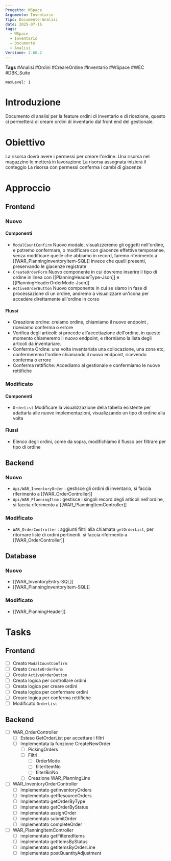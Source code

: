 ```yaml
---
Progetto: WSpace
Argomento: Inventario
Tipo: Documento-Analisi
date: 2025-07-16
tags:
  - WSpace
  - Inventario
  - Documento
  - Analisi
Versione: 2.60.2
---
```

**Tags**
#Analisi  #Ordini #CreareOrdine #Inventario #WSpace #WEC #DBK_Suite 

```toc
maxLevel: 1

```

# Introduzione

Documento di analisi per la feature ordini di inventario e di ricezione, questo ci permetterà di creare ordini di inventario dal front end del gestionale. 




# Obiettivo

La risorsa dovrà avere i permessi per creare l'ordine. 
Una risorsa nel magazzino lo metterà in lavorazione 
La risorsa assegnata inizierà il conteggio 
La risorsa con permessi conferma i cambi di giacenze 

# Approccio

## Frontend

### Nuovo

#### Componenti
- `ModalCountConfirm` Nuovo modale, visualizzeremo gli oggetti nell'ordine, e potremo confermare, o modificare con giacenze effettive temporanee, senza modificare quelle che abbiamo in record, faremo riferimento a [[WAR_PlanningInventoryItem-SQL]] invece che quelli presenti, preservando le giacenze registrate 
- `CreateOrderForm` Nuovo componente in cui dovremo inserire il tipo di ordine in linea con [[PlanningHeaderType-Json]] e [[PlanningHeaderOrderMode-Json]]
- `ActiveOrderButton` Nuovo componente in cui se siamo in fase di processazione di un ordine, andremo a visualizzare un'icona per accedere direttamente all'ordine in corso 

#### Flussi
- Creazione ordine: creiamo ordine, chiamiamo il nuovo endpoint , riceviamo conferma o errore 
- Verifica degli articoli: si procede all'accettazione dell'ordine, in questo momento chiameremo il nuovo endpoint, e ritorniamo la lista degli articoli da inventariare.
- Conferma Ordine: una volta inventariata una collocazione, una zona etc, confermeremo l'ordine chiamando il nuovo endpoint, ricevendo conferma o errore 
- Conferma rettifiche: Accediamo al gestionale e confermiamo le nuove rettifiche 


### Modificato

#### Componenti
- `OrderList` Modificare la visualizzazione della tabella esistente per adattarla alle nuove implementazioni, visualizzando un tipo di ordine alla volta 

#### Flussi
- Elenco degli ordini, come da sopra, modifichiamo il flusso per filtrare per tipo di ordine 



## Backend

### Nuovo
- `Api/WAR_InventoryOrder` : gestisce gli ordini di inventario, si faccia riferimento a [[WAR_OrderController]]
-  `Api/WAR_PlanningItem` : gestisce i singoli record degli articoli nell'ordine, si faccia riferimento a [[WAR_PlanningItemController]]
### Modificato
- `WAR_OrderController` : aggiunti filtri alla chiamata `getOrderList`, per ritornare liste di ordini pertinenti. si faccia rifermento a [[WAR_OrderController]]

## Database

### Nuovo
- [[WAR_InventoryEntry-SQL]] 
- [[WAR_PlanningInventoryItem-SQL]]

### Modificato
- [[WAR_PlanningHeader]]


# Tasks 
## Frontend 
- [ ] Creato `ModalCountConfirm`
- [ ] Creato `CreateOrderForm`
- [ ] Creato `ActiveOrderButton`
- [ ] Creata logica per controllare ordini 
- [ ] Creata logica per creare ordini 
- [ ] Creata logica per confermare ordini 
- [ ] Creare logica per conferma rettifiche 
- [ ] Modificato `OrderList`
## Backend 
- [ ] WAR_OrderController 
	- [ ] Esteso GetOrderList per accettare i filtri 
	- [ ] Implementata la funzione CreateNewOrder
		- [ ] PickingOrders 
		- [ ] Filtri 
			- [ ] OrderMode 
			- [ ] filterItemNo 
			- [ ] filterBinNo 
		- [ ] Creazione WAR_PlanningLine 
- [ ] WAR_InventoryOrderController 
	- [ ] Implementato getInventoryOrders 
	- [ ] Implementato getResourceOrders 
	- [ ] Implementato getOrderByType
	- [ ] implementato getOrderByStatus
	- [ ] implementato assignOrder 
	- [ ] implementato submitOrder 
	- [ ] implementato completeOrder 
- [ ] WAR_PlanningItemController 
	- [ ] implementato getFilteredItems
	- [ ] implementato getItemsByStatus 
	- [ ] implementato getItemsByOrderLine
	- [ ] implementato postQuantityAdjustment
